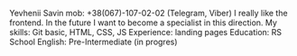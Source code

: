 Yevhenii Savin
mob: +38(067)-107-02-02 (Telegram, Viber)
I really like the frontend. In the future I want to become a specialist in this direction.
My skills: Git basic, HTML, CSS, JS
Experience: landing pages
Education: RS School
English: Pre-Intermediate (in progres)
